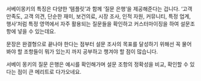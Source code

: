 서베이몽키의 특징은 다양한 ‘템플릿’과 함께 ‘질문 은행’을 제공해준다는 겁니다. ‘고객 만족도, 고객 의견, 단순한 재미, 보건의료, 시장 조사, 인적 자원, 커뮤니티, 특정 업계, 행사’처럼 특정 영역에서 자주 활용되는 질문들을 확인하고 커스터마이징을 하여 설문조항에 넣을 수 있는데요.

 문장은 완결형으로 끝나야 한다는 점부터 설문 조사의 목표를 달성하기 위해선 꼭 물어봐야 할 조항들이 뭐가 있는지 까지 공부하고 챙겨야 할 점이 많습니다.
 
  서베이 몽키의 질문 은행은 예시를 확인해가며 설문 조항의 정확성을 비교, 확인할 수 있다는 점이 큰 메리트로 다가오네요.